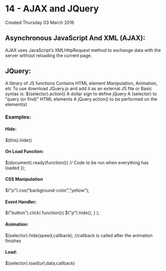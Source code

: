 # 14 - AJAX and JQuery
Created Thursday 03 March 2016

Asynchronous JavaScript And XML (AJAX):
---------------------------------------
AJAX uses JavaScript’s XMLHttpRequest method to exchange data with the server without reloading the current page.


JQuery:
-------
A library of JS functions
Contains HTML element Manipulation, Animation, etc
To use download JQuery.js and add it as an external JS file or <script src="<https://ajax.googleapis.com/ajax/libs/jquery/2.2.0/jquery.min.js>"></script>
Basic syntax is: $(selector).action()
A dollar sign to define jQuery
A (selector) to "query (or find)" HTML elements
A jQuery action() to be performed on the element(s)


### Examples:

#### Hide:
$(this).hide()
	
#### On Load Function:
$(document).ready(function(){
// Code to be run when everything has loaded
});


#### CSS Manipulation
$("p").css("background-color","yellow");
	
#### Event Handler:
$("button").click(
function(){
$("p").hide();
}
);


#### Animation:
$(selector).hide(speed,callback); //callback is called after the animation finishes 


#### Load:
$(selector).load(url,data,callback)


